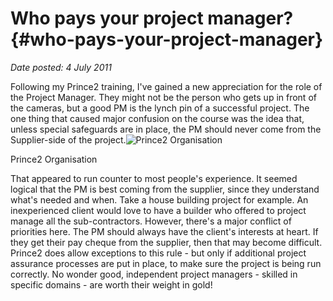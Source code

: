 # Who pays your project manager? {#who-pays-your-project-manager}

_Date posted: 4 July 2011_

Following my Prince2 training, I've gained a new appreciation for the role of the Project Manager. They might not be the person who gets up in front of the cameras, but a good PM is the lynch pin of a successful project. The one thing that caused major confusion on the course was the idea that, unless special safeguards are in place, the PM should never come from the Supplier-side of the project.![Prince2 Organisation](./assets/Prince2_org.png)

Prince2 Organisation

That appeared to run counter to most people's experience. It seemed logical that the PM is best coming from the supplier, since they understand what's needed and when. Take a house building project for example. An inexperienced client would love to have a builder who offered to project manage all the sub-contractors. However, there's a major conflict of priorities here. The PM should always have the client's interests at heart. If they get their pay cheque from the supplier, then that may become difficult. Prince2 does allow exceptions to this rule - but only if additional project assurance processes are put in place, to make sure the project is being run correctly. No wonder good, independent project managers - skilled in specific domains - are worth their weight in gold!
